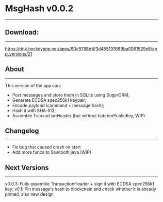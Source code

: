 # MsgHash v0.0.2
-------------

## Download:
-------------
https://rink.hockeyapp.net/apps/60e9788b4f3d455197689ba0061529e8/app_versions/21

## About
-------------
This version of the app can:
- Post messages and store them in SQLite using SugarORM;
- Generate ECDSA spec256k1 keypair;
- Encode payload (command + message hash);
- Hash it with SHA-512;
- Assemble TransactionHeader (but without batcherPublicKey, WIP)

## Changelog
-------------
- Fix bug that caused crash on start
- Add more funcs to Sawtooth.java (WIP)

## Next Versions
-------------
v0.0.3: Fully assemble TransactionHeader + sign it with ECDSA spec256k1 key;
v0.1: Pin message's hash to blockchain and check whether it is already pinned, also new design
